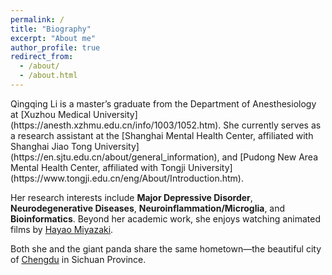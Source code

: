 ```yaml
---
permalink: /
title: "Biography"
excerpt: "About me"
author_profile: true
redirect_from: 
  - /about/
  - /about.html
---  
```

<link rel="stylesheet" type="text/css" href="_pages/styles.css">
Qingqing Li is a master’s graduate from the Department of Anesthesiology at [Xuzhou Medical University](https://anesth.xzhmu.edu.cn/info/1003/1052.htm). She currently serves as a research assistant at the [Shanghai Mental Health Center, affiliated with Shanghai Jiao Tong University](https://en.sjtu.edu.cn/about/general_information), and [Pudong New Area Mental Health Center, affiliated with Tongji University](https://www.tongji.edu.cn/eng/About/Introduction.htm). 

Her research interests include **Major Depressive Disorder**, **Neurodegenerative Diseases**, **Neuroinflammation/Microglia**, and **Bioinformatics**. Beyond her academic work, she enjoys watching animated films by [Hayao Miyazaki](https://www.britannica.com/biography/Miyazaki-Hayao). 

Both she and the giant panda share the same hometown—the beautiful city of [Chengdu](https://www.gochengdu.cn/en/) in Sichuan Province.



